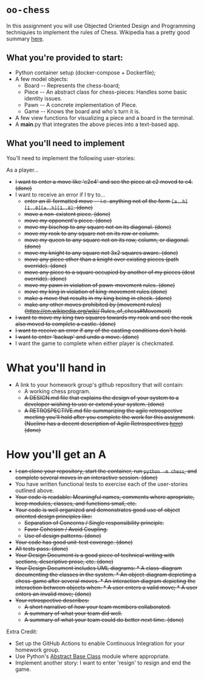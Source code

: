 # `oo-chess`
In this assignment you will use Objected Oriented Design and Programming techniquies to implement the rules of Chess. Wikipedia 
has a pretty good summary [here](https://en.wikipedia.org/wiki/Rules_of_chess).

## What you're provided to start:
* Python container setup (docker-compose + Dockerfile);
* A few model objects:
    * Board -- Represents the chess-board;
    * Piece -- An abstract class for chess-pieces: Handles some basic identity issues.
    * Pawn -- A concrete implementation of Piece.
    * Game -- Knows the board and who's turn it is.
* A few view functions for visualizing a piece and a board in the terminal.
* A __main__.py that integrates the above pieces into a text-based app.

## What you'll need to implement
You'll need to implement the following user-stories:

As a player...
* <strike> I want to enter a move like 'e2e4' and see the piece at e2 moved to e4. (done) </strike>
* I want to receive an error if I try to... 
    *  <strike> enter an ill-formatted move -- i.e. anything not of the form `[a..h][1..8][a..h][1..8]`.
    (done)  </strike>
    * <strike> move a non-existent piece. (done) </strike>
    * <strike> move my opponent's piece. (done) </strike>
    * <strike> move my bischop to any square not on its diagonal. (done) </strike>
    * <strike> move my rook to any square not on its row or column. </strike>
    * <strike> move my queen to any square not on its row, column, or diagonal. (done) </strike>
    * <strike> move my knight to any square not 3x2 squares aware. (done) </strike>
    * <strike> move any piece other than a knight over existing pieces (path override). (done) </strike>
    * <strike> move any piece to a square occupied by another of my pieces (dest override). (done) </strike>
    * <strike> move my pawn in violation of pawn-movement rules. (done) </strike>
    * <strike> move my king in violation of king-movement rules.(done) </strike>
    * <strike> make a move that results in my king being in check. (done) </strike>
    * <strike> make any other moves prohibited by [movement rules](https://en.wikipedia.org/wiki/ Rules_of_chess#Movement) </strike>
* <strike> I want to move my king two squares towards my rook and see the rook 
also moved to complete a castle. (done)</strike>
* <strike>I want to receive an error if any of the castling conditions don't hold. </strike>
* <strike>I want to enter 'backup' and undo a move. (done) </strike>
* I want the game to complete when either player is checkmated.


# What you'll hand in
* A link to your homework group's github repository that will contain:
   * A working chess program.
   * <strike>A DESIGN.md file that explains the design of your system to a 
   developer wishing to use or extend your system. (done) </strike>
   * <strike> A RETROSPECTIVE.md file summarizing the agile retrospective meeting 
   you'll hold after you complete the work for this assignment. (Nuclino has a 
   decent description of Agile Retrospectives [here](https://www.nuclino.com/articles/sprint-retrospective-meeting)) (done) </strike>

# How you'll get an A
* <strike> I can clone your repository, start the container, run `python -m chess`, and complete several moves in an interactive session. (done)</strike>
* You have written functional tests to exercise each of the user-stories outlined above.
* <strike> Your code is readable: Meaningful names, comments where apropriate, keep modules, classes, and functions small, etc.
* Your code is well organized and demonstrates good use of object oriented design principles like:
    * Separation of Concerns / Single responsibility principle.
    * Favor Cohesion / Avoid Coupling.
    * Use of design patterns. (done) </strike>
* <strike> Your code has good unit-test coverage. (done) </strike>
* <strike> All tests pass. (done) </strike>
* <strike>Your Design Document is a good piece of technical writing with sections, 
descriptive prose, etc. (done) </strike>
* <strike>Your Design Document includes UML diagrams:
      * A class-diagram documenting the classes in the system.
      * An object-diagram depicting a chess-game after several moves.
      * An interaction diagram depicting the interaction between objects when:
         *  A user enters a valid move;
         *  A user enters an invalid move; (done) </strike>
* <strike> Your retrospective describes: 
   *  A short narrative of how your team members collaborated.
   *  A summary of what your team did well.
   *  A summary of what your team could do better next time. (done) </strike>

Extra Credit:
* Set up the GitHub Actions to enable Continuous Integration for your homework group.
* Use Python's [Abstract Base Class](https://docs.python.org/3/library/abc.html) 
module where appropriate.
* Implement another story: I want to enter 'resign' to resign and end the game.

